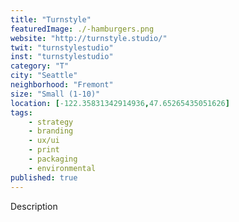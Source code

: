 ```yaml
---
title: "Turnstyle"
featuredImage: ./-hamburgers.png
website: "http://turnstyle.studio/"
twit: "turnstylestudio"
inst: "turnstylestudio"
category: "T"
city: "Seattle"
neighborhood: "Fremont"
size: "Small (1-10)"
location: [-122.35831342914936,47.65265435051626]
tags:
    - strategy
    - branding
    - ux/ui
    - print
    - packaging
    - environmental
published: true
---
```


Description
